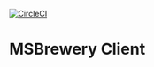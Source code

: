 [![CircleCI](https://circleci.com/gh/ozankyncu/ms-brewery-client/tree/master.svg?style=svg)](https://circleci.com/gh/ozankyncu/ms-brewery-client/tree/master)
# MSBrewery Client
